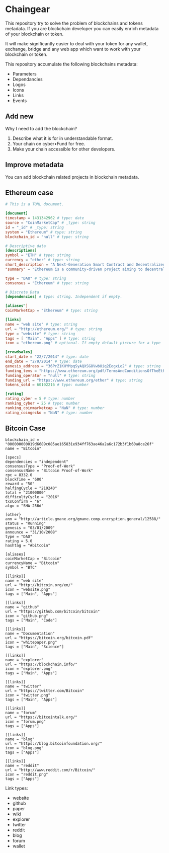 # Chaingear

This repository try to solve the problem of blockchains and tokens metadata.
If you are blockchain developer you can easily enrich metadata of your blockchain or token.

It will make significantly easier to deal with your token for any wallet, exchange, bridge and any web app which want to work with your blockchain or token.

This repository accumulate the following blockchains metadata:
- Parameters
- Dependancies
- Logos
- Icons
- Links
- Events

## Add new

Why I need to add the blockchain?

1. Describe what it is for in understandable format.
2. Your chain on cyber•Fund for free.
3. Make your chain accessible for other developers.

## Improve metadata
You can add blockchain related projects in blockchain metadata.

## Ethereum case
```toml
# This is a TOML document.

[document]
timestamp = 1431342962 # type: date
source = "CoinMarketCap" # _type: string
id = "_id" # _type: string
system = "Ethereum" # type: string
blockchain_id = "null" # type: string

# Descriptive data
[descriptions]
symbol = "ETH" # type: string
currency = "ether" # type: string
short_description = "A Next-Generation Smart Contract and Decentralized Application Platform" # type: string
"summary" = "Ethereum is a community-driven project aiming to decentralize the internet and return it to its democratic roots. It is a platform for building and running applications which do not need to rely on trust and cannot be controlled by any central authority." # type: string

type = "DAO" # type: string
consensus = "Ethereum" # type: string

# Discrete Data
[dependencies] # type: string. Independent if empty.

[aliases"]
CoinMarketCap = "Ethereum" # type: string

[links]
name = "web site" # type: string
url = "http://ethereum.org/" # type: string
type = "website" # type: string
tags = [ "Main", "Apps" ] # type: string
icon = "ethereum.png" # optional. If empty default picture for a type

[crowdsales]
start_date = "22/7/2014" # type: date
end_date = "2/9/2014" # type: date
genesis_address = "36PrZ1KHYMpqSyAQXSG8VwbUiq2EogxLo2" # type: string
funding_tems = "https://www.ethereum.org/pdf/TermsAndConditionsOfTheEthereumGenesisSale.pdf" # type: string
funding_operator = "null" # type: string
funding_url = "https://www.ethereum.org/ether" # type: string
tokens_sold = 60102216 # type: number

[rating]
rating_cyber = 5 # type: number
ranking_cyber = 25 # type: number
ranking_coinmarketcap = "NaN" # type: number
rating_coingecko = "NaN" # type: number

```

## Bitcoin Case
```
blockchain_id = "000000000019d6689c085ae165831e934ff763ae46a2a6c172b3f1b60a8ce26f"
name = "Bitcoin"

[specs]
dependencies = "independent"
consensusType = "Proof-of-Work"
consensusName = "Bitcoin Proof-of-Work"
rpc = 8332.0
blockTime = "600"
reward = "50"
halfingCycle = "210240"
total = "21000000"
difficultyCycle = "2016"
txsConfirm = "6"
algo = "SHA-256d"

[other}
ann = "http://article.gmane.org/gmane.comp.encryption.general/12588/"
status = "Running"
genesis = "03/01/2009"
announce = "31/10/2008"
type = "DAO"
rating = 5.0
hashtag = "#bitcoin"

[aliases]
coinMarketCap = "Bitcoin"
currencyName = "Bitcoin"
symbol = "BTC"

[[links]]
name = "web site"
url = "http://bitcoin.org/en/"
icon = "website.png"
tags = ["Main", "Apps"]

[[links]]
name = "github"
url = "https://github.com/bitcoin/bitcoin"
icon = "github.png"
tags = ["Main", "Code"]

[[links]]
name = "Documentation"
url = "https://bitcoin.org/bitcoin.pdf"
icon = "whitepaper.png"
tags = ["Main", "Science"]

[[links]]
name = "explorer"
url = "https://blockchain.info/"
icon = "explorer.png"
tags = ["Main", "Apps"]

[[links]]
name = "twitter"
url = "https://twitter.com/Bitcoin"
icon = "twitter.png"
tags = ["Main", "Apps"]

[[links]]
name = "forum"
url = "https://bitcointalk.org/"
icon = "forum.png"
tags = ["Apps"]

[[links]]
name = "blog"
url = "https://blog.bitcoinfoundation.org/"
icon = "blog.png"
tags = ["Apps"]

[[links]]
name = "reddit"
url = "http://www.reddit.com/r/Bitcoin/"
icon = "reddit.png"
tags = ["Apps"]
```


Link types:
 - website
 - github
 - paper
 - wiki
 - explorer
 - twitter
 - reddit
 - blog
 - forum
 - wallet
